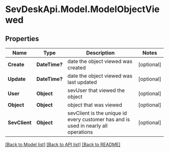 # SevDeskApi.Model.ModelObjectViewed
## Properties

Name | Type | Description | Notes
------------ | ------------- | ------------- | -------------
**Create** | **DateTime?** | date the object viewed was created | [optional] 
**Update** | **DateTime?** | date the object viewed was last updated | [optional] 
**User** | **Object** | sevUser that viewed the object | [optional] 
**Object** | **Object** | object that was viewed | [optional] 
**SevClient** | **Object** | sevClient is the unique id every customer has and is used in nearly all operations | [optional] 

[[Back to Model list]](../README.md#documentation-for-models) [[Back to API list]](../README.md#documentation-for-api-endpoints) [[Back to README]](../README.md)

